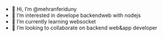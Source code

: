 - 👋 Hi, I’m @mehranferiduny
- 👀 I’m interested in develope backendweb with  nodejs
- 🌱 I’m currently learning websocket
- 🚀 I’m looking to collaborate on backend web&app developer


<!---
mehranferiduny/mehranferiduny is a ✨ special ✨ repository because its `README.md` (this file) appears on your GitHub profile.
You can click the Preview link to take a look at your changes.
--->
